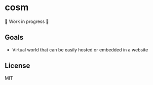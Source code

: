 # cosm

🚧 Work in progress 🚧

## Goals

- Virtual world that can be easily hosted or embedded in a website

## License

MIT
